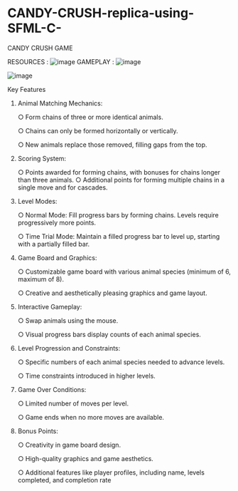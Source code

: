 # CANDY-CRUSH-replica-using-SFML-C-
CANDY CRUSH GAME

RESOURCES :
![image](https://github.com/Saim-Nadeem/CANDY-CRUSH-replica-using-SFML-C-/assets/137045037/94b7d7ed-bde8-4063-bf9c-dd39d4e3fdce)
GAMEPLAY :
![image](https://github.com/Saim-Nadeem/CANDY-CRUSH-replica-using-SFML-C-/assets/137045037/8be7d642-5bf7-4aac-a339-54d96759e630)

![image](https://github.com/Saim-Nadeem/CANDY-CRUSH-replica-using-SFML-C-/assets/137045037/24794131-9a5c-49fb-ab6b-bcf5fe3e2a20)

Key Features
1. Animal Matching Mechanics:
   
   ○ Form chains of three or more identical animals.
   
   ○ Chains can only be formed horizontally or vertically.
   
   ○ New animals replace those removed, filling gaps from the top.
2. Scoring System:
   
   ○ Points awarded for forming chains, with bonuses for chains longer than three animals.
   ○ Additional points for forming multiple chains in a single move and for cascades.
3. Level Modes:
   
   ○ Normal Mode: Fill progress bars by forming chains. Levels require progressively more points.
   
   ○ Time Trial Mode: Maintain a filled progress bar to level up, starting with a partially filled bar.
5. Game Board and Graphics:
   
   ○ Customizable game board with various animal species (minimum of 6, maximum of 8).
   
   ○ Creative and aesthetically pleasing graphics and game layout.
6. Interactive Gameplay:
   
   ○ Swap animals using the mouse.
   
   ○ Visual progress bars display counts of each animal species.
   
7. Level Progression and Constraints:
   
   ○ Specific numbers of each animal species needed to advance levels.
   
   ○ Time constraints introduced in higher levels.
   
8. Game Over Conditions:
   
   ○ Limited number of moves per level.
   
   ○ Game ends when no more moves are available.
   
9. Bonus Points:
   
   ○ Creativity in game board design.
   
   ○ High-quality graphics and game aesthetics.
   
   ○ Additional features like player profiles, including name, levels completed, and completion rate
